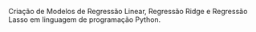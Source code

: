 
Criação de Modelos de Regressão Linear, Regressão Ridge e Regressão Lasso em linguagem de programação Python. 
